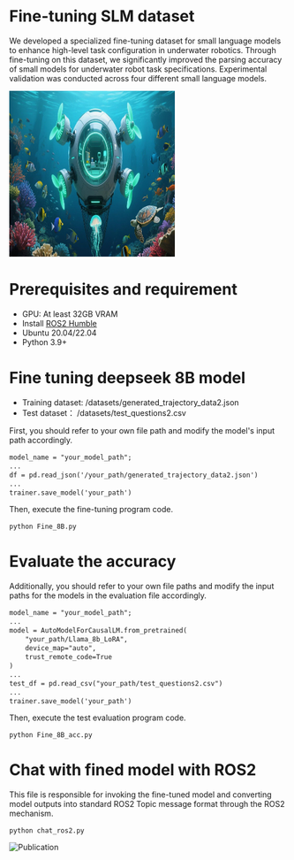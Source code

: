 # Fine-tuning SLM dataset

We developed a specialized fine-tuning dataset for small language models to enhance high-level task configuration in underwater robotics. Through fine-tuning on this dataset, we significantly improved the parsing accuracy of small models for underwater robot task specifications. Experimental validation was conducted across four different small language models.


<p align="left">
<img src="ocean.png" alt="Additional Image 1" width="300" height="300"/>
</p>

# Prerequisites and requirement 
* GPU: At least 32GB VRAM
* Install [ROS2 Humble](https://docs.ros.org/en/humble/)
* Ubuntu 20.04/22.04
* Python 3.9+


# Fine tuning deepseek 8B model
* Training dataset: /datasets/generated_trajectory_data2.json
* Test dataset： /datasets/test_questions2.csv

First, you should refer to your own file path and modify the model's input path accordingly.
```
model_name = "your_model_path";
...
df = pd.read_json('/your_path/generated_trajectory_data2.json')
...
trainer.save_model('your_path')
```

Then, execute the fine-tuning program code.
```
python Fine_8B.py
```

# Evaluate the accuracy

Additionally, you should refer to your own file paths and modify the input paths for the models in the evaluation file accordingly.
```
model_name = "your_model_path";
...
model = AutoModelForCausalLM.from_pretrained(
    "your_path/Llama_8b_LoRA",
    device_map="auto",
    trust_remote_code=True
)
...
test_df = pd.read_csv("your_path/test_questions2.csv")
...
trainer.save_model('your_path')
```

Then, execute the test evaluation program code.
```
python Fine_8B_acc.py
```


# Chat with fined model with ROS2
This file is responsible for invoking the fine-tuned model and converting model outputs into standard ROS2 Topic message format through the ROS2 mechanism.
```
python chat_ros2.py
```

![Publication](https://img.shields.io/badge/Publication-Coming%20Soon-blue)
